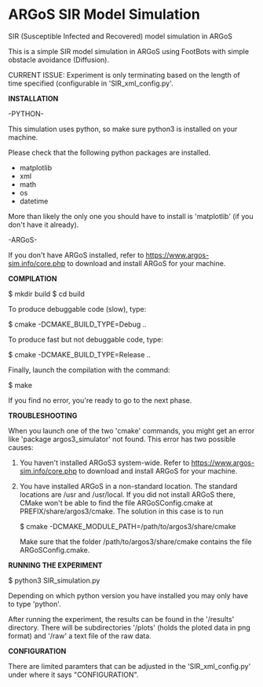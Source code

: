 # ARGoS SIR Model Simulation
SIR (Susceptible Infected and Recovered) model simulation in ARGoS

This is a simple SIR model simulation in ARGoS using FootBots with simple obstacle avoidance (Diffusion).

CURRENT ISSUE:
    Experiment is only terminating based on the length of time specified (configurable in 'SIR_xml_config.py'.

**INSTALLATION**

-PYTHON-

This simulation uses python, so make sure python3 is installed on your machine.

Please check that the following python packages are installed.

- matplotlib
- xml
- math
- os
- datetime

More than likely the only one you should have to install is 'matplotlib' (if you don't have it
already).

-ARGoS-

If you don't have ARGoS installed, refer to https://www.argos-sim.info/core.php
to download and install ARGoS for your machine.

**COMPILATION**

$ mkdir build
$ cd build

To produce debuggable code (slow), type:

$ cmake -DCMAKE_BUILD_TYPE=Debug ..

To produce fast but not debuggable code, type:

$ cmake -DCMAKE_BUILD_TYPE=Release ..

Finally, launch the compilation with the command:

$ make

If you find no error, you're ready to go to the next phase. 

**TROUBLESHOOTING**

When you launch one of the two 'cmake' commands, you might get an
error like 'package argos3_simulator' not found. This error has two
possible causes:

1.  You haven't installed ARGoS3 system-wide. Refer to https://www.argos-sim.info/core.php
    to download and install ARGoS for your machine.

2. You have installed ARGoS in a non-standard location. The standard
   locations are /usr and /usr/local. If you did not install ARGoS
   there, CMake won't be able to find the file ARGoSConfig.cmake at
   PREFIX/share/argos3/cmake. The solution in this case is to run
   
   $ cmake -DCMAKE_MODULE_PATH=/path/to/argos3/share/cmake
   
   Make sure that the folder /path/to/argos3/share/cmake contains the
   file ARGoSConfig.cmake.

**RUNNING THE EXPERIMENT**

$ python3 SIR_simulation.py

Depending on which python version you have installed you may only have to type 'python'.

After running the experiment, the results can be found in the '/results' directory. There will be
subdirectories '/plots' (holds the ploted data in png format) and '/raw' a text file of the raw data.

**CONFIGURATION**

There are limited paramters that can be adjusted in the 'SIR_xml_config.py' under where it says
"CONFIGURATION".

